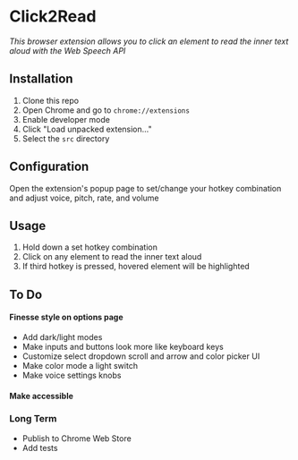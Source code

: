 # Click2Read

*This browser extension allows you to click an element to read the inner text aloud with the Web Speech API*


## Installation

1. Clone this repo
2. Open Chrome and go to `chrome://extensions`
3. Enable developer mode
4. Click "Load unpacked extension..."
5. Select the `src` directory


## Configuration

Open the extension's popup page to set/change your hotkey combination and adjust voice, pitch, rate, and volume


## Usage

1. Hold down a set hotkey combination
2. Click on any element to read the inner text aloud
3. If third hotkey is pressed, hovered element will be highlighted


## To Do

#### Finesse style on options page

- Add dark/light modes
- Make inputs and buttons look more like keyboard keys
- Customize select dropdown scroll and arrow and color picker UI
- Make color mode a light switch
- Make voice settings knobs

#### Make accessible

### Long Term

- Publish to Chrome Web Store
- Add tests